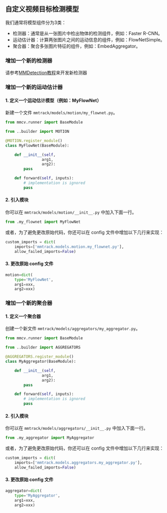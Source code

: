 ## 自定义视频目标检测模型

我们通常将模型组件分为3类：

- 检测器：通常是从一张图片中检出物体的检测组件，例如：Faster R-CNN。
- 运动估计器：计算两张图片之间的运动信息的组件，例如：FlowNetSimple。
- 聚合器：聚合多张图片特征的组件，例如：EmbedAggregator。

### 增加一个新的检测器

请参考[MMDetection教程](https://mmdetection.readthedocs.io/zh_CN/latest/tutorials/customize_models.html)来开发新检测器

### 增加一个新的运动估计器

#### 1. 定义一个运动估计模型（例如：MyFlowNet）

新建一个文件 `mmtrack/models/motion/my_flownet.py`。

``` python
from mmcv.runner import BaseModule

from ..builder import MOTION

@MOTION.register_module()
class MyFlowNet(BaseModule):

    def __init__(self,
                arg1,
                arg2):
        pass

    def forward(self, inputs):
        # implementation is ignored
        pass
```

#### 2. 引入模块

你可以在 `mmtrack/models/motion/__init__.py` 中加入下面一行。

```python
from .my_flownet import MyFlowNet
```

或者，为了避免更改原始代码，你还可以在 config 文件中增加以下几行来实现：

```python
custom_imports = dict(
    imports=['mmtrack.models.motion.my_flownet.py'],
    allow_failed_imports=False)
```

#### 3. 更改原始 config 文件

```python
motion=dict(
    type='MyFlowNet',
    arg1=xxx,
    arg2=xxx)
```

### 增加一个新的聚合器

#### 1. 定义一个聚合器

创建一个新文件 `mmtrack/models/aggregators/my_aggregator.py`。

```python
from mmcv.runner import BaseModule

from ..builder import AGGREGATORS

@AGGREGATORS.register_module()
class MyAggregator(BaseModule):

    def __init__(self,
                arg1,
                arg2):
        pass

    def forward(self, inputs):
        # implementation is ignored
        pass
```

#### 2. 引入模块

你可以在 `mmtrack/models/aggregators/__init__.py` 中加入下面一行。

```python
from .my_aggregator import MyAggregator
```

或者，为了避免更改原始代码，你还可以在 config 文件中增加以下几行来实现：

```python
custom_imports = dict(
    imports=['mmtrack.models.aggregators.my_aggregator.py'],
    allow_failed_imports=False)
```

#### 3. 更改原始 config 文件

```python
aggregator=dict(
    type='MyAggregator',
    arg1=xxx,
    arg2=xxx)
```

